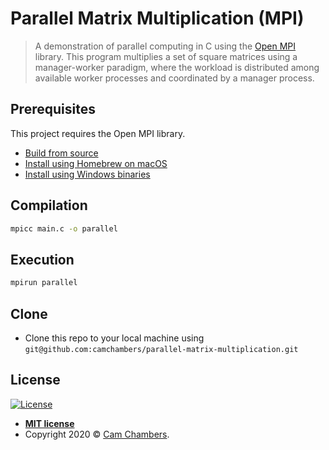 # Parallel Matrix Multiplication (MPI)
>  A demonstration of parallel computing in C using the [Open MPI](https://www.open-mpi.org) library. This program multiplies a set of square matrices using a manager-worker paradigm, where the workload is distributed among available worker processes and coordinated by a manager process. 

## Prerequisites
This project requires the Open MPI library.

- [Build from source](https://www.open-mpi.org/faq/?category=building#easy-build)
- [Install using Homebrew on macOS](https://formulae.brew.sh/formula/open-mpi)
- [Install using Windows binaries](https://www.open-mpi.org/software/ompi/v1.6/ms-windows.php)

## Compilation
```bash
mpicc main.c -o parallel
```

## Execution
```bash
mpirun parallel
```

## Clone

- Clone this repo to your local machine using `git@github.com:camchambers/parallel-matrix-multiplication.git`

## License

[![License](http://img.shields.io/:license-mit-blue.svg?style=flat-square)](http://badges.mit-license.org)

- **[MIT license](http://opensource.org/licenses/mit-license.php)**
- Copyright 2020 © <a href="https://www.camchambers.com" target="_blank">Cam Chambers</a>.
